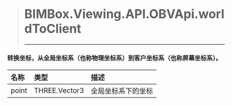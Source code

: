 > #  BIMBox.Viewing.API.OBVApi.worldToClient
>
> ---

####  转换坐标，从全局坐标系（也称物理坐标系）到客户坐标系（也称屏幕坐标系）。

| 名称 | 类型 | 描述 |
| :--- | :--- | :--- |
|   point |   THREE.Vector3 |   全局坐标系下的坐标 |




